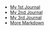 - [My 1st Journal](entries/1Journal.md)
- [My 2nd Journal](entries/2Journal.md)
- [My 3rd Journal](entries/R3Journal.md)
- [More Markdown](entries/3Journal.md)

